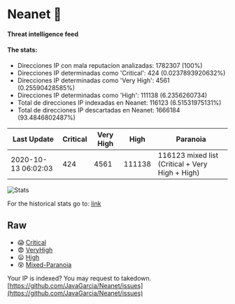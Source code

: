 # Neanet :hocho:
#### Threat intelligence feed
#### The stats:

- Direcciones IP con mala reputacion analizadas: 1782307 (100%)
- Direcciones IP determinadas como 'Critical':  424 (0.0237893920632%)
- Direcciones IP determinadas como 'Very High':  4561 (0.25590428585%)
- Direcciones IP determinadas como 'High':  111138 (6.2356260734)
- Total de direcciones IP indexadas en Neanet:  116123 (6.51531975131%)
- Total de direcciones IP descartadas en Neanet:  1666184 (93.4846802487%)

| Last Update | Critical | Very High | High | Paranoia |
| --- | --- | --- | --- | --- |
| 2020-10-13 06:02:03 | 424 | 4561 | 111138 | 116123 mixed list (Critical + Very High + High)|

![Stats](https://docs.google.com/spreadsheets/d/e/2PACX-1vSnaNMIXVabIpDJjufMlzH7poXnshF3mgd8Is1g9ytUEzVsP5my4Trn8f-xkoLLQ38xpL3HtmUexLo6/pubchart?oid=501124687&format=image)

For the historical stats go to: [link](/stats.csv)
## Raw
- :scream: [Critical](https://raw.githubusercontent.com/JavaGarcia/Neanet/master/blacklists/neanet_critical.txt)
- :fearful: [VeryHigh](https://raw.githubusercontent.com/JavaGarcia/Neanet/master/blacklists/neanet_veryHigh.txtt)
- :frowning: [High](https://raw.githubusercontent.com/JavaGarcia/Neanet/master/blacklists/neanet_high.txt)
- :dizzy_face: [Mixed-Paranoia](https://raw.githubusercontent.com/JavaGarcia/Neanet/master/blacklists/neanet_all.txt)


Your IP is indexed? You may request to takedown. [https://github.com/JavaGarcia/Neanet/issues](https://github.com/JavaGarcia/Neanet/issues)

































































































































































































































































































































































































































































































































































































































































































































































































































































































































































































































































































































































































































































































































































































































